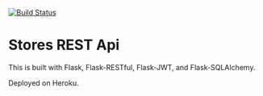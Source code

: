 [![Build Status](https://travis-ci.org/GCP03/stores-rest-api-test.svg?branch=master)](https://travis-ci.org/GCP03/stores-rest-api-test)

# Stores REST Api

This is built with Flask, Flask-RESTful, Flask-JWT, and Flask-SQLAlchemy.

Deployed on Heroku.
